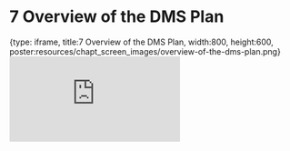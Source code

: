 # 7 Overview of the DMS Plan
 
{type: iframe, title:7 Overview of the DMS Plan, width:800, height:600, poster:resources/chapt_screen_images/overview-of-the-dms-plan.png}
![](https://hutchdatascience.org/NIH_Data_Sharing/no_toc/overview-of-the-dms-plan.html)
 

 
